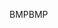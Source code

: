 <span data-ttu-id="f5871-101">BMP</span><span class="sxs-lookup"><span data-stu-id="f5871-101">BMP</span></span>